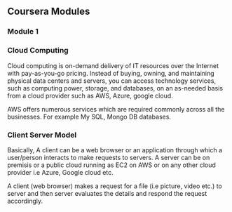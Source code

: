 
<h2> Coursera Modules </h2>

<h3> Module 1 </h3>

<h3> Cloud Computing </h3>

Cloud computing is on-demand delivery of IT resources over the Internet with pay-as-you-go pricing. Instead of buying, owning, and maintaining physical data centers and servers, you can access technology services, such as computing power, storage, and databases, on an as-needed basis from a cloud provider such as AWS, Azure, google cloud.

AWS offers numerous services which are required commonly across all the businesses. For example My SQL, Mongo DB databases.

<h3> Client Server Model </h3>
Basically, A client can be a web browser or an application through which a user/person interacts to make requests to servers. A server can be on premisis or a public cloud running as EC2 on AWS or on any other cloud provider i.e Azure, Google cloud etc.  

A client (web browser) makes a request for a file (i.e picture, video etc.) to server and then server evaluates the details and respond the request accordingly. 










